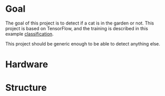 # Goal

The goal of this project is to detect if a cat is in the garden or not. This project is based on TensorFlow, and the training is described in this example [classification](https://www.tensorflow.org/tutorials/images/classification).

This project should be generic enough to be able to detect anything else.

# Hardware

# Structure
